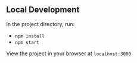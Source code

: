 ## Local Development

In the project directory, run:

- `npm install`
- `npm start`

View the project in your browser at `localhost:3000`
